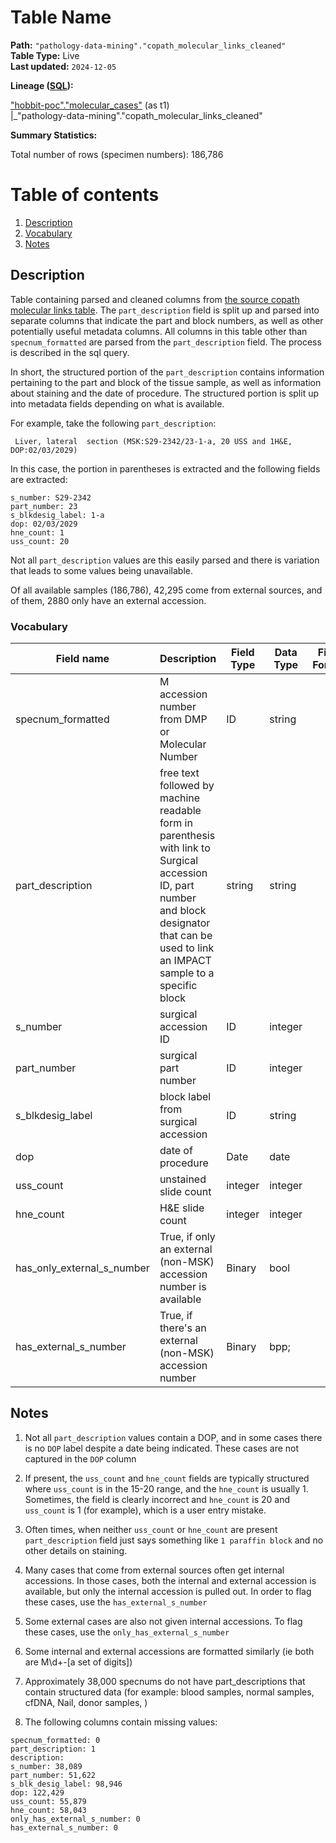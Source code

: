 # Table Name 

<b>Path:</b> `"pathology-data-mining"."copath_molecular_links_cleaned"` <br/>
<b>Table Type:</b> Live <br/>
<b>Last updated:</b> `2024-12-05` <br/>

<b>Lineage ([SQL](https://github.com/msk-mind/datasheets-for-datasets/blob/main/pathology-data-mining/sql/copath_molecular_links_cleaned.sql)): </b> 


["hobbit-poc"."molecular_cases"](https://github.com/msk-mind/datasheets-for-datasets/blob/main/hobbit/copath_molecular_links.md) (as t1) <br/>
|_"pathology-data-mining"."copath_molecular_links_cleaned" <br/>


<b>Summary Statistics:</b>

Total number of rows (specimen numbers): 186,786



# Table of contents
1. [Description](#description)
2. [Vocabulary](#vocab)
3. [Notes](#notes)

## Description <a name="description"></a>

Table containing parsed and cleaned columns from [the source copath molecular links table](https://github.com/msk-mind/datasheets-for-datasets/blob/main/hobbit/copath_molecular_links.md). The `part_description` field is split up and parsed into separate columns that indicate the part and block numbers, as well as other potentially useful metadata columns. All columns in this table other than `specnum_formatted` are parsed from the `part_description` field. The process is described in the sql query.

In short, the structured portion of the `part_description` contains information pertaining to the part and block of the tissue sample, as well as information about staining and the date of procedure. The structured portion is split up into metadata fields depending on what is available. 

For example, take the following `part_description`:
```
 Liver, lateral  section (MSK:S29-2342/23-1-a, 20 USS and 1H&E, DOP:02/03/2029)
 ```
 In this case, the portion in parentheses is extracted and the following fields are extracted:
 ```
 s_number: S29-2342
 part_number: 23
 s_blkdesig_label: 1-a
 dop: 02/03/2029
 hne_count: 1
 uss_count: 20
 ```
 Not all `part_description` values are this easily parsed and there is variation that leads to some values being unavailable. 

 Of all available samples (186,786), 42,295  come from external sources, and of them, 2880 only have an external accession.


### Vocabulary <a name="vocab"></a>


| **Field name** | **Description** | **Field Type** | **Data Type** | **Field Format** |
|---|---|---|---|---|
| specnum_formatted | M accession number from DMP or Molecular Number | ID | string | |
| part_description | free text followed by machine readable form in parenthesis with link to Surgical accession ID, part number and block designator that can be used to link an IMPACT sample to a specific block | string  | string  | |
| s_number | surgical accession ID  | ID  | integer  | |
| part_number | surgical part number | ID  | integer  | |
| s_blkdesig_label | block label from surgical accession | ID | string  | |
| dop | date of procedure | Date | date | |
| uss_count | unstained slide count | integer | integer | |
| hne_count | H&E slide count | integer | integer | |
| has_only_external_s_number | True, if only an external (non-MSK) accession number is available | Binary  | bool  | |
| has_external_s_number | True, if there's an external (non-MSK) accession number | Binary  | bpp;  | |



## Notes <a name="notes"></a>

1. Not all `part_description` values contain a DOP, and in some cases there is no `DOP` label despite a date being indicated. These cases are not captured in the `DOP` column
2. If present, the `uss_count` and `hne_count` fields are typically structured where `uss_count` is in the 15-20 range, and the `hne_count` is usually 1. Sometimes, the field is clearly incorrect and `hne_count` is 20 and `uss_count` is 1 (for example), which is a user entry mistake. 
3. Often times, when neither `uss_count` or `hne_count` are present `part_description` field just says something like `1 paraffin block` and no other details on staining. 
4. Many cases that come from external sources often get internal accessions. In those cases, both the internal and external accession is available, but only the internal accession is pulled out. In order to flag these cases, use the `has_external_s_number`
5. Some external cases are also not given internal accessions. To flag these cases, use the `only_has_external_s_number`
6. Some internal and external accessions are formatted similarly (ie both are M\d+-[a set of digits])
7. Approximately 38,000 specnums do not have part_descriptions that contain structured data (for example: blood samples, normal samples, cfDNA, Nail, donor samples, )

8. The following columns contain missing values:
```
specnum_formatted: 0
part_description: 1
description:
s_number: 38,089 
part_number: 51,622
s_blk_desig_label: 98,946
dop: 122,429
uss_count: 55,879
hne_count: 58,043
only_has_external_s_number: 0
has_external_s_number: 0
```

